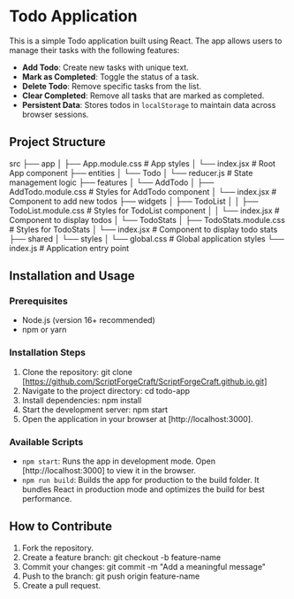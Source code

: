 # Todo Application

This is a simple Todo application built using React. The app allows users to manage their tasks with the following features:

- **Add Todo**: Create new tasks with unique text.
- **Mark as Completed**: Toggle the status of a task.
- **Delete Todo**: Remove specific tasks from the list.
- **Clear Completed**: Remove all tasks that are marked as completed.
- **Persistent Data**: Stores todos in `localStorage` to maintain data across browser sessions.

## Project Structure

src
├── app
│   ├── App.module.css          # App styles
│   └── index.jsx               # Root App component
├── entities
│   └── Todo
│       └── reducer.js          # State management logic
├── features
│   └── AddTodo
│       ├── AddTodo.module.css  # Styles for AddTodo component
│       └── index.jsx           # Component to add new todos
├── widgets
│   ├── TodoList
│   │   ├── TodoList.module.css # Styles for TodoList component
│   │   └── index.jsx           # Component to display todos
│   └── TodoStats
│       ├── TodoStats.module.css # Styles for TodoStats
│       └── index.jsx            # Component to display todo stats
├── shared
│   └── styles
│       └── global.css          # Global application styles
└── index.js                    # Application entry point

## Installation and Usage

### Prerequisites
- Node.js (version 16+ recommended)
- npm or yarn

### Installation Steps
1. Clone the repository:
   git clone [https://github.com/ScriptForgeCraft/ScriptForgeCraft.github.io.git]
2. Navigate to the project directory:
   cd todo-app
3. Install dependencies:
   npm install
4. Start the development server:
   npm start
5. Open the application in your browser at [http://localhost:3000].

### Available Scripts
- `npm start`: Runs the app in development mode. Open [http://localhost:3000] to view it in the browser.
- `npm run build`: Builds the app for production to the build folder. It bundles React in production mode and optimizes the build for best performance.

## How to Contribute
1. Fork the repository.
2. Create a feature branch:
   git checkout -b feature-name
3. Commit your changes:
   git commit -m "Add a meaningful message"
4. Push to the branch:
   git push origin feature-name
5. Create a pull request.

 
